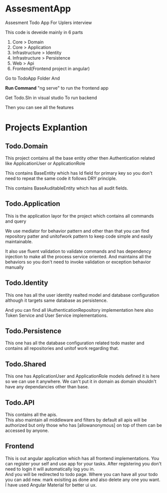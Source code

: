 # AssesmentApp
Assesment Todo App For Uplers interview

This code is deveide mainly in 6 parts
1. Core > Domain
2. Core > Application
3. Infrastructure > Identity
4. Infrastructure > Persistence
5. Web > Api
6. Frontend(Frontend project in angular)

Go to TodoApp Folder And

**Run Command**
"ng serve" to run the frontend app

Get Todo.Sln in visual studio To run backend

Then you can see all the features

# Projects Explantion

Todo.Domain
-------------
This project contains all the base entity other then Authentication related like ApplicationUser or ApplicationRole

This contains BaseEntity which has Id field for primary key so you don't need to repeat the same code it follows DRY principle.

This contains BaseAuditableEntity which has all audit fields.

Todo.Application
-----------------
This is the application layor for the project which contains all commands and query

We use mediator for behavior pattern
and other than that you can find repository patter and unitofwork pattern to keep code simple and easily maintainable.

It also use fluent validation to validate commands and has dependency injection to make all the process service oriented. And maintains all the behaviors so you don't need to invoke validation or exception behavior manually

Todo.Identity
-------------
This one has all the user identity realted model and database configuration although it targets same database as persistence.

And you can find all IAuthenticationRepository implementation here also Token Service and User Service implementations.

Todo.Persistence
-------------------
This one has all the database configuration related todo master and contains all repositories and unitof work regarding that.

Todo.Shared
------------
This one has ApplicationUser and ApplicationRole models defined it is here so we can use it anywhere. We can't put it in domain as domain shouldn't have any dependancies other than base.

Todo.API
------------
This contains all the apis.<br/>
This also maintain all middleware and filters by default all apis will be authorized but only those who has [allowanonymous] on top of them can be accessed by anyone.


Frontend
-------------
This is out angular application which has all frontend implementations.
You can register your self and use app for your tasks.
After registering you don't need to login it will automatically log you in.<br>
And you will be redirected to todo page. Where you can have all your todo you can add new. mark exisiting as done and also delete any one you want.<br>
I have used Angular Material for better ui ux.